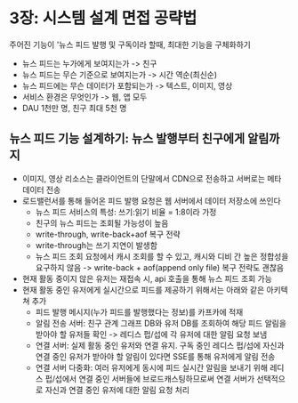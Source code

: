 # 3장: 시스템 설계 면접 공략법
주어진 기능이 '뉴스 피드 발행 및 구독이라 할때, 최대한 기능을 구체화하기
* 뉴스 피드는 누가에게 보여지는가 -> 친구
* 뉴스 피드는 무슨 기준으로 보여지는가 -> 시간 역순(최신순)
* 뉴스 피드에는 무슨 데이터가 포함되는가 -> 텍스트, 이미지, 영상
* 서비스 환경은 무엇인가 -> 웹, 앱 모두
* DAU 1천만 명, 친구 최대 5천 명

## 뉴스 피드 기능 설계하기: 뉴스 발행부터 친구에게 알림까지
* 이미지, 영상 리소스는 클라이언트의 단말에서 CDN으로 전송하고 서버로는 메타 데이터 전송
* 로드밸런서를 통해 들어온 피드 발행 요청은 웹 서버에서 데이터 저장소에 쓰인다
    * 뉴스 피드 서비스의 특성: 쓰기:읽기 비율 = 1:8이라 가정
    * 친구의 뉴스 피드는 조회될 가능성이 높음
    * write-through, write-back+aof 복구 전략
    * write-through는 쓰기 지연이 발생함
    * 뉴스 피드 조회 요청에서 캐시 조회를 할 수 있고, 캐시와 디비 간 높은 정합성을 요구하지 않음 -> write-back + aof(append only file) 복구 전략도 괜찮음
* 현재 활동 중이지 않은 유저는 재접속 시, api 호출을 통해 뉴스 피드 조회 가능
* 현재 활동 중인 유저에게 실시간으로 피드를 제공하기 위해서는 아래와 같은 아키텍쳐 추가
    * 피드 발행 메시지(누가 피드를 발행했다는 정보)를 카프카에 적재
    * 알림 전송 서버: 친구 관계 그래프 DB와 유저 DB를 조회하여 해당 피드 알림을 받아야 할 유저들 확인 -> 레디스 펍/섭에 각 유저에 대한 알림 요청 보냄
    * 연결 서버: 실제 활동 중인 유저와 연결 유지. 구독 중인 레디스 펍/섭에 자신과 연결 중인 유저가 받아야 할 알림이 있다면 SSE를 통해 유저에게 알림 전송
    * 연결 서버 다중화: 여러 유저에게 동시에 피드 실시간 알림을 보내기 위해 레디스 펍/섭에서 연결 중인 서버들에 브로드캐스팅하므로써 연결 서버가 선택적으로 자신과 연결 중인 유저에 대한 알림 요청 처리